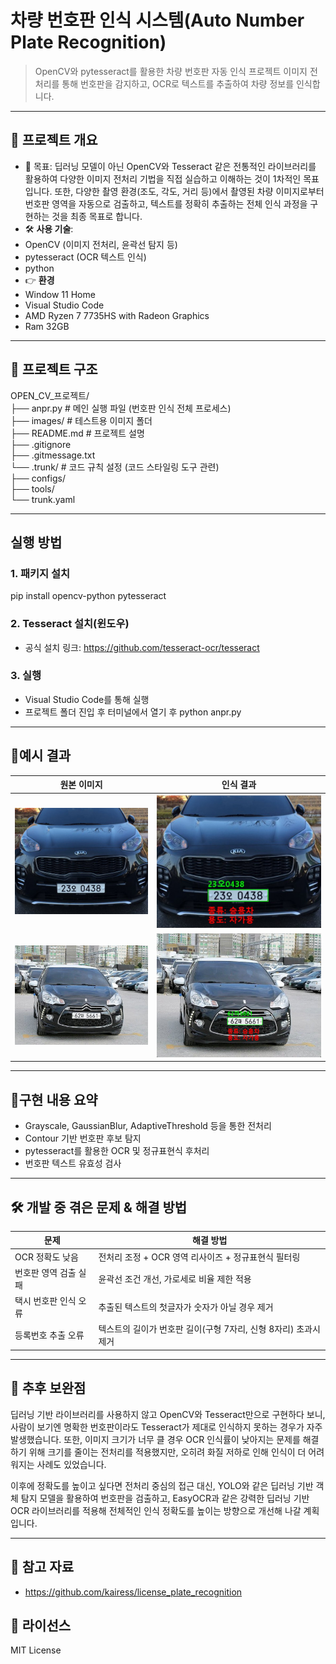 # 차량 번호판 인식 시스템(Auto Number Plate Recognition)

> OpenCV와 pytesseract를 활용한 차량 번호판 자동 인식 프로젝트
> 이미지 전처리를 통해 번호판을 감지하고, OCR로 텍스트를 추출하여 차량 정보를 인식합니다.


---

## 🧠 프로젝트 개요
- 📌 목표:
딥러닝 모델이 아닌 OpenCV와 Tesseract 같은 전통적인 라이브러리를 활용하여 다양한 이미지 전처리 기법을 직접 실습하고 이해하는 것이 1차적인 목표입니다.
또한, 다양한 촬영 환경(조도, 각도, 거리 등)에서 촬영된 차량 이미지로부터 번호판 영역을 자동으로 검출하고, 텍스트를 정확히 추출하는 전체 인식 과정을 구현하는 것을 최종 목표로 합니다.
- 🛠️ **사용 기술**:
- OpenCV (이미지 전처리, 윤곽선 탐지 등)
- pytesseract (OCR 텍스트 인식)
- python
- 👉 **환경**
- Window 11 Home
- Visual Studio Code
- AMD Ryzen 7 7735HS with Radeon Graphics
- Ram 32GB

---

## 📁 프로젝트 구조
OPEN_CV_프로젝트/<br/>
├── anpr.py # 메인 실행 파일 (번호판 인식 전체 프로세스)<br/>
├── images/ # 테스트용 이미지 폴더<br/>
├── README.md # 프로젝트 설명<br/>
├── .gitignore<br/>
├── .gitmessage.txt<br/>
└── .trunk/ # 코드 규칙 설정 (코드 스타일링 도구 관련)<br/>
├── configs/<br/>
├── tools/<br/>
└── trunk.yaml

---
## 실행 방법

### 1. 패키지 설치
pip install opencv-python pytesseract

### 2. Tesseract 설치(윈도우)
- 공식 설치 링크: https://github.com/tesseract-ocr/tesseract

### 3. 실행
- Visual Studio Code를 통해 실행
- 프로젝트 폴더 진입 후 터미널에서 열기 후 python anpr.py

---

## 🧪예시 결과
| 원본 이미지             | 인식 결과          |
| ------------------ | -------------- |
| ![예시 이미지1](images/01.jpg) | ![결과 이미지1](images/결과1.jpg)     |
| ![예시 이미지1](images/16.jpg) | ![결과 이미지2](images/결과2.jpg) |

---

## 🧩구현 내용 요약
- Grayscale, GaussianBlur, AdaptiveThreshold 등을 통한 전처리
- Contour 기반 번호판 후보 탐지
- pytesseract를 활용한 OCR 및 정규표현식 후처리
- 번호판 텍스트 유효성 검사

---

## 🛠️ 개발 중 겪은 문제 & 해결 방법
| 문제           | 해결 방법                            |
| ------------ | -------------------------------- |
| OCR 정확도 낮음   | 전처리 조정 + OCR 영역 리사이즈 + 정규표현식 필터링 |
| 번호판 영역 검출 실패 | 윤곽선 조건 개선, 가로세로 비율 제한 적용         |
| 택시 번호판 인식 오류 | 추출된 텍스트의 첫글자가 숫자가 아닐 경우 제거         |
| 등록번호 추출 오류 | 텍스트의 길이가 번호판 길이(구형 7자리, 신형 8자리) 초과시 제거         |

---
## 🔧 추후 보완점
딥러닝 기반 라이브러리를 사용하지 않고 OpenCV와 Tesseract만으로 구현하다 보니, 사람이 보기엔 명확한 번호판이라도 Tesseract가 제대로 인식하지 못하는 경우가 자주 발생했습니다.
또한, 이미지 크기가 너무 클 경우 OCR 인식률이 낮아지는 문제를 해결하기 위해 크기를 줄이는 전처리를 적용했지만, 오히려 화질 저하로 인해 인식이 더 어려워지는 사례도 있었습니다.

이후에 정확도를 높이고 싶다면 전처리 중심의 접근 대신, YOLO와 같은 딥러닝 기반 객체 탐지 모델을 활용하여 번호판을 검출하고, EasyOCR과 같은 강력한 딥러닝 기반 OCR 라이브러리를 적용해 전체적인 인식 정확도를 높이는 방향으로 개선해 나갈 계획입니다.

---
## 🔗 참고 자료
- https://github.com/kairess/license_plate_recognition
## 📃 라이선스
MIT License
